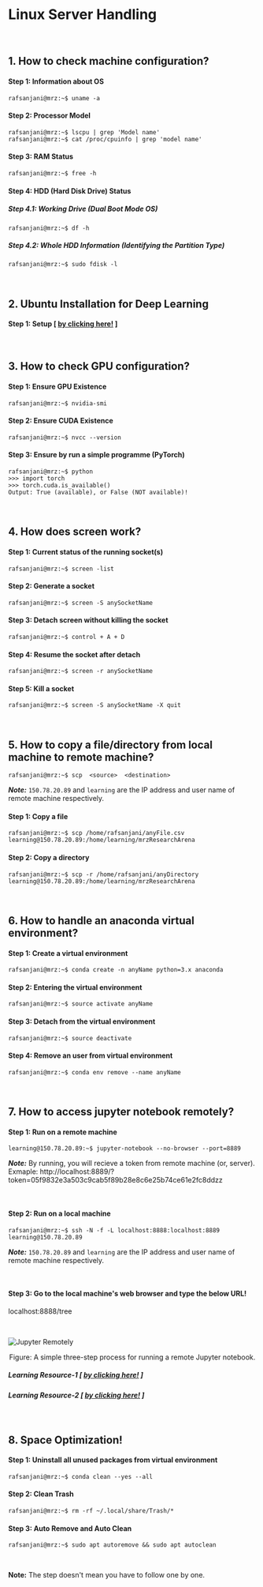 # Linux Server Handling

&nbsp;

## 1. How to check machine configuration?

#### Step 1: Information about OS
```console
rafsanjani@mrz:~$ uname -a
```

#### Step 2: Processor Model
```console
rafsanjani@mrz:~$ lscpu | grep 'Model name'
rafsanjani@mrz:~$ cat /proc/cpuinfo | grep 'model name'
```


#### Step 3: RAM Status
```console
rafsanjani@mrz:~$ free -h
```

#### Step 4: HDD (Hard Disk Drive) Status

##### Step 4.1: Working Drive (Dual Boot Mode OS)
```console
rafsanjani@mrz:~$ df -h
```

##### Step 4.2: Whole HDD Information (Identifying the Partition Type)
```console
rafsanjani@mrz:~$ sudo fdisk -l
```

&nbsp;

## 2. Ubuntu Installation for Deep Learning 
#### Step 1: Setup [ [by clicking here!](https://lambdalabs.com/lambda-stack-deep-learning-software) ]

&nbsp;

## 3. How to check GPU configuration?

#### Step 1: Ensure GPU Existence
```console
rafsanjani@mrz:~$ nvidia-smi
```
#### Step 2: Ensure CUDA Existence
```console
rafsanjani@mrz:~$ nvcc --version
```
#### Step 3: Ensure by run a simple programme (PyTorch)
```console
rafsanjani@mrz:~$ python
>>> import torch
>>> torch.cuda.is_available()
Output: True (available), or False (NOT available)!
```

&nbsp;

## 4. How does screen work?

#### Step 1: Current status of the running socket(s)
```console
rafsanjani@mrz:~$ screen -list
```

#### Step 2: Generate a socket
```console
rafsanjani@mrz:~$ screen -S anySocketName
```

#### Step 3: Detach screen without killing the socket
```console
rafsanjani@mrz:~$ control + A + D 
```

#### Step 4: Resume the socket after detach
```console
rafsanjani@mrz:~$ screen -r anySocketName
```

#### Step 5: Kill a socket
```console
rafsanjani@mrz:~$ screen -S anySocketName -X quit
```

&nbsp;

## 5. How to copy a file/directory from local machine to remote machine?

```console
rafsanjani@mrz:~$ scp  <source>  <destination>
```
***Note:*** `150.78.20.89` and `learning` are the IP address and user name of remote machine respectively.

#### Step 1: Copy a file 
```console
rafsanjani@mrz:~$ scp /home/rafsanjani/anyFile.csv learning@150.78.20.89:/home/learning/mrzResearchArena
```

#### Step 2: Copy a directory
```console
rafsanjani@mrz:~$ scp -r /home/rafsanjani/anyDirectory learning@150.78.20.89:/home/learning/mrzResearchArena
```
&nbsp;

## 6. How to handle an anaconda virtual environment?

#### Step 1: Create a virtual environment ####
```console
rafsanjani@mrz:~$ conda create -n anyName python=3.x anaconda
```

#### Step 2: Entering the virtual environment ####
```console
rafsanjani@mrz:~$ source activate anyName
```

#### Step 3: Detach from the virtual environment ####
```console
rafsanjani@mrz:~$ source deactivate
```

#### Step 4: Remove an user from virtual environment ####
```console
rafsanjani@mrz:~$ conda env remove --name anyName
```
&nbsp;

## 7. How to access jupyter notebook remotely?

#### Step 1: Run on a remote machine ####
```console
learning@150.78.20.89:~$ jupyter-notebook --no-browser --port=8889 
```
***Note:*** By running, you will recieve a token from remote machine (or, server). Exmaple: http://localhost:8889/?token=05f9832e3a503c9cab5f89b28e8c6e25b74ce61e2fc8ddzz

&nbsp;

#### Step 2: Run on a local machine ####
```console
rafsanjani@mrz:~$ ssh -N -f -L localhost:8888:localhost:8889 learning@150.78.20.89
```
***Note:*** `150.78.20.89` and `learning` are the IP address and user name of remote machine respectively.

&nbsp;

#### Step 3: Go to the local machine's web browser and type the below URL! ####
localhost:8888/tree

&nbsp;

![Jupyter Remotely](https://github.com/mrzResearchArena/Linux-Documentation/blob/master/jupyternotebook.png)

<p style="text-align: center;"> Figure: A simple three-step process for running a remote Jupyter notebook. </p>

##### Learning Resource-1 [ [by clicking here!](https://ljvmiranda921.github.io/notebook/2018/01/31/running-a-jupyter-notebook/) ]
##### Learning Resource-2 [ [by clicking here!](https://amber-md.github.io/pytraj/latest/tutorials/remote_jupyter_notebook/) ]

&nbsp;

## 8. Space Optimization!

#### Step 1: Uninstall all unused packages from virtual environment ####
```console
rafsanjani@mrz:~$ conda clean --yes --all
```

#### Step 2: Clean Trash ####
```console
rafsanjani@mrz:~$ rm -rf ~/.local/share/Trash/* 
```

#### Step 3: Auto Remove and Auto Clean ####
```console
rafsanjani@mrz:~$ sudo apt autoremove && sudo apt autoclean 
```

&nbsp;
&nbsp;

**Note:** The step doesn't mean you have to follow one by one.
